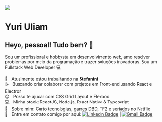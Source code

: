 <!--
### Hi there 👋

**yuriuliam/yuriuliam** is a ✨ _special_ ✨ repository because its `README.md` (this file) appears on your GitHub profile.

Here are some ideas to get you started:

- 🔭 I’m currently working on ...
- 🌱 I’m currently learning ...
- 👯 I’m looking to collaborate on ...
- 🤔 I’m looking for help with ...
- 💬 Ask me about ...
- 📫 How to reach me: ...
- 😄 Pronouns: ...
- ⚡ Fun fact: ...
-->

<img width="auto" src="https://github.com/tgmarinho/tgmarinho/blob/master/banner.png">

# Yuri Uliam

## Heyo, pessoal! Tudo bem? 👋
Sou um profissional e hobbysta em desenvolvimento web, amo resolver problemas por meio da programação e trazer soluções inovadoras.
Sou um Fullstack Web Developer :computer:

 :rocket:  &nbsp; Atualmente estou trabalhando na **Stefanini**
 <br/> :coffee: &nbsp; Buscando criar colaborar com projetos em Front-end usando React e Electron
 <br/> :blush: &nbsp; Posso te ajudar com CSS Grid Layout e Flexbox
 <br/> :computer: &nbsp; Minha stack: ReactJS, Node.js, React Native & Typescript
 <br/> 💬  &nbsp; Sobre mim: Curto tecnologias, games DBD, TF2 e seriados no Netflix
 <br/> :email: &nbsp; Entre em contato comigo por aqui: [![Linkedin Badge](https://img.shields.io/badge/-YuriUliam-blue?style=flat-square&logo=Linkedin&logoColor=white&link=https://www.linkedin.com/in/yuri-uliam-423586184/)](https://www.linkedin.com/in/yuri-uliam-423586184/) 
| 
[![Gmail Badge](https://img.shields.io/badge/-yuriuliamdelima@gmail.com-c14438?style=flat-square&logo=Gmail&logoColor=white&link=mailto:yuriuliamdelima@gmail.com)](mailto:yuriuliamdelima@gmail.com)
